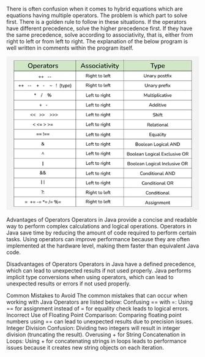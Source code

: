 There is often confusion when it comes to hybrid equations which are equations having multiple operators. The problem is which part to solve first. There is a golden rule to follow in these situations. If the operators have different precedence, solve the higher precedence first. If they have the same precedence, solve according to associativity, that is, either from right to left or from left to right. The explanation of the below program is well written in comments within the program itself.


![Alt text](image.png)


Advantages of Operators
Operators in Java provide a concise and readable way to perform complex calculations and logical operations.
Operators in Java save time by reducing the amount of code required to perform certain tasks.
Using operators can improve performance because they are often implemented at the hardware level, making them faster than equivalent Java code.

Disadvantages of Operators
Operators in Java have a defined precedence, which can lead to unexpected results if not used properly.
Java performs implicit type conversions when using operators, which can lead to unexpected results or errors if not used properly.

Common Mistakes to Avoid
The common mistakes that can occur when working with Java Operators are listed below:
Confusing == with =: Using == for assignment instead of = for equality check leads to logical errors.
Incorrect Use of Floating Point Comparison: Comparing floating point numbers using == can lead to unexpected results due to precision issues.
Integer Division Confusion: Dividing two integers will result in integer division (truncating the result).
Overusing + for String Concatenation in Loops: Using + for concatenating strings in loops leads to performance issues because it creates new string objects on each iteration.
